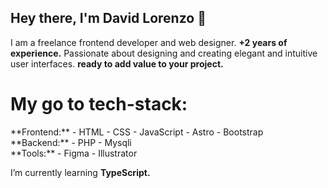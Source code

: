 ## Hey there, I'm David Lorenzo 👋
I am a freelance frontend developer and web designer.
**+2 years of experience.** Passionate about designing and creating elegant and intuitive user interfaces. **ready to add value to your project.**

# **My go to tech-stack:**
<div style="display: flex; flex-direction: column;">
  <div>
    **Frontend:**
      - HTML
      - CSS
      - JavaScript
      - Astro
      - Bootstrap
  </div>
  <div>
    **Backend:**
      - PHP
      - Mysqli
  </div>
  <div>
    **Tools:**
      - Figma
      - Illustrator
  </div>
</div>
  
<!--
<section style="display: flex;">
  <img src="./assets/html5.svg" alt="Html" style="width: 35px; height: 35px;" />
  <img src="./assets/css.svg" alt="Css" style="width: 35px; height: 35px;" />
  <img src="./assets/javascript.svg" alt="Javascript" style="width: 35px; height: 35px;" />
  <img src="./assets/Astro_dark.svg" alt="Astro" style="width: 35px; height: 35px;" />
  <img src="./assets/bootstrap.svg" alt="Bootstrap" style="width: 35px; height: 35px;" />
  <img src="./assets/figma.svg" alt="Figma" style="width: 35px; height: 35px;" />
  <img src="./assets/illustrator.svg" alt="Illustrator" style="width: 35px; height: 35px;" />
<section>
-->

I’m currently learning **TypeScript.**

